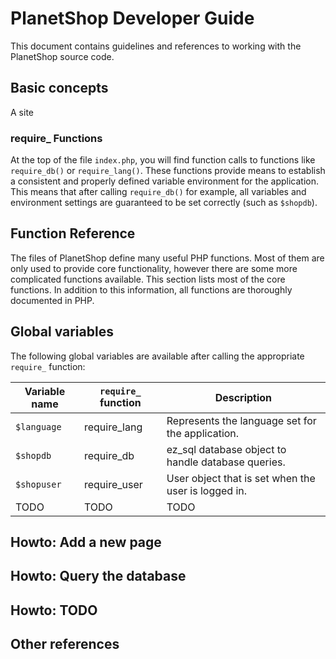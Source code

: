 # PlanetShop Developer Guide

This document contains guidelines and references to working with the PlanetShop source code.

## Basic concepts

A site 

### require_ Functions
At the top of the file `index.php`, you will find function calls to functions like `require_db()` or `require_lang()`. These functions provide means to establish a consistent and properly defined variable environment for the application. This means that after calling `require_db()` for example, all variables and environment settings are guaranteed to be set correctly (such as `$shopdb`).




## Function Reference

The files of PlanetShop define many useful PHP functions. Most of them are only used to provide core functionality, however there are some more complicated functions available. This section lists most of the core functions. In addition to this information, all functions are thoroughly documented in PHP.

## Global variables

The following global variables are available after calling the appropriate `require_` function:


Variable name | `require_` function | Description
--- | --- | ---
`$language` | require_lang | Represents the language set for the application.
`$shopdb` | require_db | ez_sql database object to handle database queries.
`$shopuser` | require_user | User object that is set when the user is logged in.
TODO | TODO | TODO


## Howto: Add a new page

## Howto: Query the database


## Howto: TODO

## Other references


